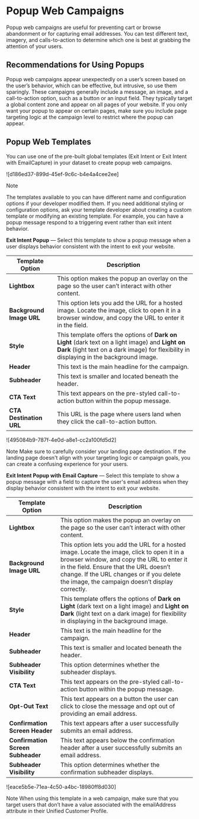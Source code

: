 

# Popup Web Campaigns

Popup web campaigns are useful for preventing cart or browse abandonment or
for capturing email addresses. You can test different text, imagery, and
calls-to-action to determine which one is best at grabbing the attention of
your users.

## Recommendations for Using Popups

Popup web campaigns appear unexpectedly on a user’s screen based on the user’s
behavior, which can be effective, but intrusive, so use them sparingly. These
campaigns generally include a message, an image, and a call-to-action option,
such as a button or an input field. They typically target a global content
zone and appear on all pages of your website. If you only want your popup to
appear on certain pages, make sure you include page targeting logic at the
campaign level to restrict where the popup can appear.

## Popup Web Templates

You can use one of the pre-built global templates (Exit Intent or Exit Intent
with EmailCapture) in your dataset to create popup web campaigns.

![d186ed37-899d-45ef-9c6c-b4e4a4cee2ee]

Note

The templates available to you can have different name and configuration
options if your developer modified them. If you need additional styling or
configuration options, ask your template developer about creating a custom
template or modifying an existing template. For example, you can have a popup
message respond to a triggering event rather than exit intent behavior.

**Exit Intent Popup** — Select this template to show a popup message when a
user displays behavior consistent with the intent to exit your website.

Template Option | Description  
---|---  
**Lightbox** | This option makes the popup an overlay on the page so the user can’t interact with other content.  
**Background Image URL** | This option lets you add the URL for a hosted image. Locate the image, click to open it in a browser window, and copy the URL to enter it in the field.   
**Style** | This template offers the options of **Dark on Light** (dark text on a light image) and **Light on Dark** (light text on a dark image) for flexibility in displaying in the background image.  
**Header** | This text is the main headline for the campaign.  
**Subheader** | This text is smaller and located beneath the header.  
**CTA Text** | This text appears on the pre-styled call-to-action button within the popup message.  
**CTA Destination URL** | This URL is the page where users land when they click the call-to-action button.  
  
![495084b9-787f-4e0d-a8e1-cc2a100fd5d2]

Note Make sure to carefully consider your landing page destination. If the
landing page doesn't align with your targeting logic or campaign goals, you
can create a confusing experience for your users.

**Exit Intent Popup with Email Capture** — Select this template to show a
popup message with a field to capture the user's email address when they
display behavior consistent with the intent to exit your website.

Template Option | Description  
---|---  
**Lightbox** | This option makes the popup an overlay on the page so the user can’t interact with other content.  
**Background Image URL** | This option lets you add the URL for a hosted image. Locate the image, click to open it in a browser window, and copy the URL to enter it in the field. Ensure that the URL doesn’t change. If the URL changes or if you delete the image, the campaign doesn’t display correctly.  
**Style** | This template offers the options of **Dark on Light** (dark text on a light image) and **Light on Dark** (light text on a dark image) for flexibility in displaying in the background image.  
**Header** | This text is the main headline for the campaign.  
**Subheader** | This text is smaller and located beneath the header.  
**Subheader Visibility** | This option determines whether the subheader displays.  
**CTA Text** | This text appears on the pre-styled call-to-action button within the popup message.  
**Opt-Out Text** | This text appears on a button the user can click to close the message and opt out of providing an email address.  
**Confirmation Screen Header** | This text appears after a user successfully submits an email address.  
**Confirmation Screen Subheader** | This text appears below the confirmation header after a user successfully submits an email address.  
**Subheader Visibility** | This option determines whether the confirmation subheader displays.  
  
![eace5b5e-71ea-4c50-a4bc-18980ff8d030]

Note When using this template in a web campaign, make sure that you target
users that don’t have a value associated with the emailAddress attribute in
their Unified Customer Profile.

